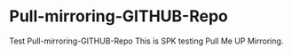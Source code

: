 # Pull-mirroring-GITHUB-Repo
Test Pull-mirroring-GITHUB-Repo
This is SPK testing Pull Me UP Mirroring.
